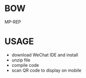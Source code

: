 # BOW
MP-REP 

# USAGE
- download WeChat IDE and install
- unzip file 
- compile code
- scan QR code to display on mobile 
